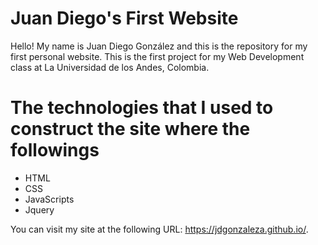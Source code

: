 # Juan Diego's First Website
Hello! My name is Juan Diego González and this is the repository for my first personal website.
This is the first project for my Web Development class at La Universidad de los Andes, Colombia.

#  The technologies that I used to construct the site where the followings
 - HTML
 - CSS
 - JavaScripts
 - Jquery
 
 You can visit my site at the following URL: https://jdgonzaleza.github.io/.
 
 
